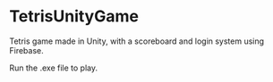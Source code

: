 # TetrisUnityGame
 Tetris game made in Unity, with a scoreboard and login system using Firebase.
 
 Run the .exe file to play.
